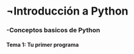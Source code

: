 <h1>¬Introducción a Python</h1>
  <h3>-Conceptos basicos de Python</h3>

<p><h4>Tema 1: Tu primer programa</h4></p>



